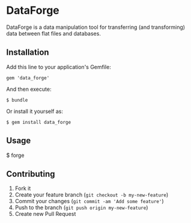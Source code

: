 # DataForge

DataForge is a data manipulation tool for transferring (and transforming) data between flat files and databases.

## Installation

Add this line to your application's Gemfile:

    gem 'data_forge'

And then execute:

    $ bundle

Or install it yourself as:

    $ gem install data_forge

## Usage

$ forge <command file>

## Contributing

1. Fork it
2. Create your feature branch (`git checkout -b my-new-feature`)
3. Commit your changes (`git commit -am 'Add some feature'`)
4. Push to the branch (`git push origin my-new-feature`)
5. Create new Pull Request
